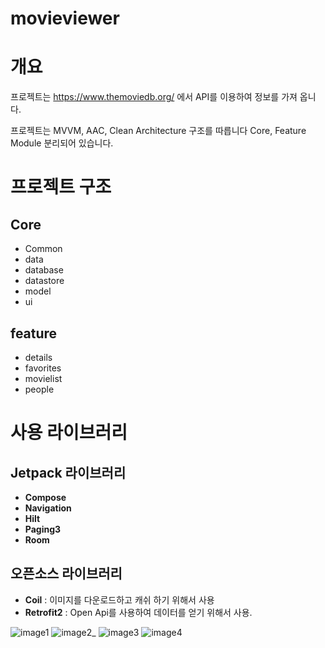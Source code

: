 # movieviewer

# 개요
프로젝트는 https://www.themoviedb.org/ 에서 API를 이용하여 정보를 가져 옵니다.

프로젝트는 MVVM, AAC, Clean Architecture 구조를 따릅니다
Core, Feature Module 분리되어 있습니다.
 

# 프로젝트 구조 

## Core
- Common
- data
- database
- datastore
- model
- ui

## feature
- details
- favorites
- movielist
- people

# 사용 라이브러리 

## Jetpack 라이브러리 
- **Compose**
- **Navigation**
- **Hilt** 
- **Paging3** 
- **Room** 

## 오픈소스 라이브러리
- **Coil** : 이미지를 다운로드하고 캐쉬 하기 위해서 사용 
- **Retrofit2** : Open Api를 사용하여 데이터를 얻기 위해서 사용.


![image1](./image1.jpg)
![image2_](./image2_.jpg)
![image3](./image3.jpg)
![image4](./image4.jpg)
